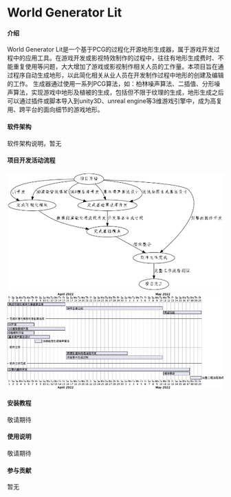 # World Generator Lit

#### 介绍
World Generator Lit是一个基于PCG的过程化开源地形生成器，属于游戏开发过程中的应用工具。在游戏开发或影视特效制作的过程中，往往有地形生成费时、不能重复使用等问题，大大增加了游戏或影视制作相关人员的工作量。本项目旨在通过程序自动生成地形，以此简化相关从业人员在开发制作过程中地形的创建及编辑的工作。
生成器通过使用一系列PCG算法，如：柏林噪声算法、二插值、分形噪声算法，实现游戏中地形及植被的生成，包括但不限于纹理的生成，地形生成之后可以通过插件或脚本导入到unity3D、unreal engine等3维游戏引擎中，成为高复用、跨平台的面向细节的游戏地形。

#### 软件架构
软件架构说明，暂无

#### 项目开发活动流程
![项目AOE](NetworkGraph/AOE.png)
![项目甘特图](gantt/gantt.png)

#### 安装教程

敬请期待

#### 使用说明

敬请期待

#### 参与贡献

暂无
